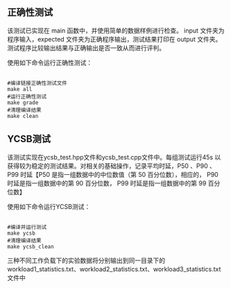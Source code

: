 ## 正确性测试

该测试已实现在 main 函数中，并使用简单的数据样例进行检查。 input 文件夹为程序输入，expected 文件夹为正确程序输出，测试结果打印在 output 文件夹。测试程序比较输出结果与正确输出是否⼀致从而进行评判。

使用如下命令运行正确性测试：

```

#编译链接正确性测试文件
make all
#运行正确性测试
make grade
#清理编译结果
make clean

```




## YCSB测试

该测试实现在ycsb_test.hpp文件和ycsb_test.cpp文件中。每组测试运行45s 以获得较为稳定的测试结果。对相关的基础操作，记录平均时延，P50 、P90 、P99 时延【P50 是指⼀组数据中的中位数值（第 50 百分位数），相应的， P90 时延是指⼀组数据中的第 90 百分位数， P99 时延是指⼀组数据中的第 99 百分位数】

使用如下命令运行YCSB测试：

```

#编译并运行测试
make ycsb
#清理编译结果
make ycsb_clean

```

三种不同工作负载下的实验数据将分别输出到同一目录下的workload1_statistics.txt、workload2_statistics.txt、workload3_statistics.txt文件中